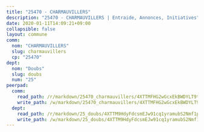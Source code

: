 ```yaml
---
title: "25470 - CHARMAUVILLERS"
description: "25470 - CHARMAUVILLERS | Entraide, Annonces, Initiatives"
date: 2020-01-11T14:09:21+09:00
collapsible: false
layout: commune
comm:
  nom: "CHARMAUVILLERS"
  slug: charmauvillers
  cp: "25470"
dept:
  nom: "Doubs"
  slug: doubs
  num: "25"
peerpad:
  comm:
    read_path: /r/markdown/25470_charmauvillers/4XTTMFHG2wGcxEkBWDYLT9teadau6zs9sWZ8qLfNeE9q6rwMu
    write_path: /w/markdown/25470_charmauvillers/4XTTMFHG2wGcxEkBWDYLT9teadau6zs9sWZ8qLfNeE9q6rwMu-K3TgUDjDRXYcwq4aUUyEhzXweoJJxBHhnGt3FnmxrWXcosxhLQdgqKGC5hFN3finEkQU89YjVMreg9fhg7rQdmQs9Fa2huGhUghgqFE38YHYJaaszK3GfCdrz347Rpk2Bu3Y4psu
  dept:
    read_path: /r/markdown/25_doubs/4XTTM9HdyFdcsmEJw91cq1yramubS2Nmf1ps2s84xcMxY74Zv
    write_path: /w/markdown/25_doubs/4XTTM9HdyFdcsmEJw91cq1yramubS2Nmf1ps2s84xcMxY74Zv-K3TgURza6A4QY75MscA2g52nUX9tjMQaHW9mgBSgyRKNNp3M6gkaXA9iDDtpbSx22mTSZbQLYS1izbwsznz8e9u5BERCmGKxZ379xV2nAaDe1bGyxrjytc7G1EcbGtknRFYQ1Lxp
---
```


